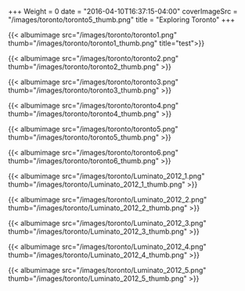 +++
Weight = 0
date = "2016-04-10T16:37:15-04:00"
coverImageSrc = "/images/toronto/toronto5_thumb.png"
title = "Exploring Toronto"
+++

{{< albumimage src="/images/toronto/toronto1.png" thumb="/images/toronto/toronto1_thumb.png" title="test">}}

{{< albumimage src="/images/toronto/toronto2.png" thumb="/images/toronto/toronto2_thumb.png" >}}

{{< albumimage src="/images/toronto/toronto3.png" thumb="/images/toronto/toronto3_thumb.png" >}}

{{< albumimage src="/images/toronto/toronto4.png" thumb="/images/toronto/toronto4_thumb.png" >}}

{{< albumimage src="/images/toronto/toronto5.png" thumb="/images/toronto/toronto5_thumb.png" >}}

{{< albumimage src="/images/toronto/toronto6.png" thumb="/images/toronto/toronto6_thumb.png" >}}

{{< albumimage src="/images/toronto/Luminato_2012_1.png" thumb="/images/toronto/Luminato_2012_1_thumb.png" >}}

{{< albumimage src="/images/toronto/Luminato_2012_2.png" thumb="/images/toronto/Luminato_2012_2_thumb.png" >}}

{{< albumimage src="/images/toronto/Luminato_2012_3.png" thumb="/images/toronto/Luminato_2012_3_thumb.png" >}}

{{< albumimage src="/images/toronto/Luminato_2012_4.png" thumb="/images/toronto/Luminato_2012_4_thumb.png" >}}

{{< albumimage src="/images/toronto/Luminato_2012_5.png" thumb="/images/toronto/Luminato_2012_5_thumb.png" >}}